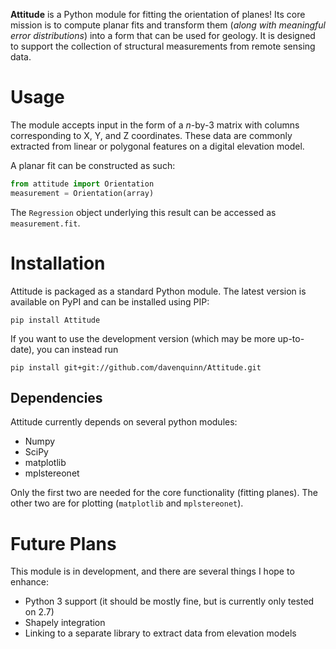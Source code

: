 **Attitude** is a Python module for fitting the orientation of planes! Its core mission is to compute
planar fits and transform them (*along with meaningful error distributions*) into
a form that can be used for geology. It is designed to support the collection of structural
measurements from remote sensing data.

# Usage

The module accepts input in the form of a *n*-by-3 matrix with columns corresponding
to X, Y, and Z coordinates. These data are commonly extracted from linear or polygonal
features on a digital elevation model.

A planar fit can be constructed as such:

```python
from attitude import Orientation
measurement = Orientation(array)
```

The `Regression` object underlying this result can be accessed as `measurement.fit`.

# Installation

Attitude is packaged as a standard Python module. The latest version
is available on PyPI and can be installed using PIP:
```
pip install Attitude
```

If you want to use the development version (which may be more up-to-date), you can instead run
```
pip install git+git://github.com/davenquinn/Attitude.git
```

## Dependencies

Attitude currently depends on several python modules:

- Numpy
- SciPy
- matplotlib
- mplstereonet

Only the first two are needed for the core functionality (fitting planes). The
other two are for plotting (`matplotlib` and `mplstereonet`).

# Future Plans

This module is in development, and there are several things I hope to enhance:

- Python 3 support (it should be mostly fine, but is currently only tested on 2.7)
- Shapely integration
- Linking to a separate library to extract data from elevation models
